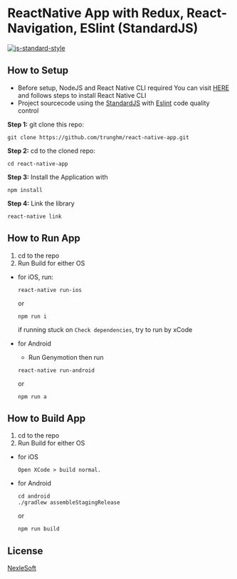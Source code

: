 # ReactNative App with Redux, React-Navigation, ESlint (StandardJS)

[![js-standard-style](https://img.shields.io/badge/code%20style-standard-brightgreen.svg?style=flat)](http://standardjs.com/)

## How to Setup

- Before setup, NodeJS and React Native CLI required
You can visit [HERE](https://facebook.github.io/react-native/docs/getting-started.html) and follows steps to install React Native CLI
- Project sourcecode using the [StandardJS](https://standardjs.com/) with [Eslint](https://eslint.org/) code quality control


**Step 1:** git clone this repo:

```
git clone https://github.com/trunghm/react-native-app.git
```

**Step 2:** cd to the cloned repo:

```
cd react-native-app
```

**Step 3:** Install the Application with

```
npm install
```

**Step 4:** Link the library

```
react-native link
```

## How to Run App

1.  cd to the repo
2.  Run Build for either OS

* for iOS, run:

  ```
  react-native run-ios
  ```

  or

  ```
  npm run i
  ```

  if running stuck on `Check dependencies`, try to run by xCode

* for Android
  * Run Genymotion then run
  ```
  react-native run-android
  ```
  or
  ```
  npm run a
  ```


## How to Build App

1.  cd to the repo
2.  Run Build for either OS

* for iOS
  ```
  Open XCode > build normal.
  ```
* for Android

  ```
  cd android
  ./gradlew assembleStagingRelease
  ```

  or

  ```
  npm run build
  ```

## License

[NexleSoft](https://www.nexlesoft.com/)
